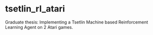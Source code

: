 # tsetlin_rl_atari
Graduate thesis: Implementing a Tsetlin Machine based Reinforcement Learning Agent on 2 Atari games.
